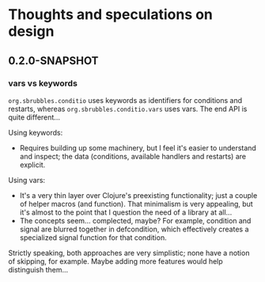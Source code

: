 # Thoughts and speculations on design

## 0.2.0-SNAPSHOT

### vars vs keywords

`org.sbrubbles.conditio` uses keywords as identifiers for conditions and restarts, whereas `org.sbrubbles.conditio.vars` uses vars. The end API is quite different...

Using keywords:
* Requires building up some machinery, but I feel it's easier to understand and inspect; the data (conditions, available handlers and restarts) are explicit.

Using vars:
* It's a very thin layer over Clojure's preexisting functionality; just a couple of helper macros (and function). That minimalism is very appealing, but it's almost to the point that I question the need of a library at all...
* The concepts seem... complected, maybe? For example, condition and signal are blurred together in defcondition, which effectively creates a specialized signal function for that condition.

Strictly speaking, both approaches are very simplistic; none have a notion of skipping, for example. Maybe adding more features would help distinguish them...


